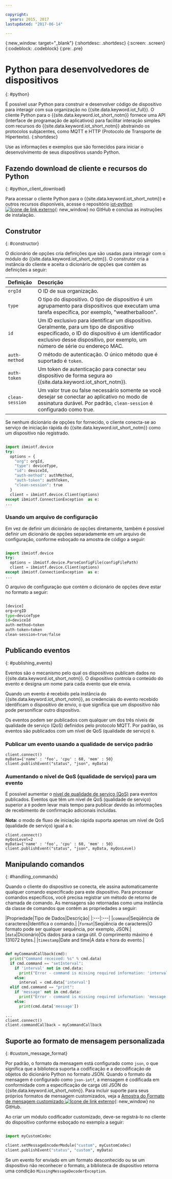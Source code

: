 ```yaml
---

copyright:
  years: 2015, 2017
lastupdated: "2017-06-14"

---
```


{:new_window: target="_blank"}
{:shortdesc: .shortdesc}
{:screen: .screen}
{:codeblock: .codeblock}
{:pre: .pre}


# Python para desenvolvedores de dispositivos
{: #python}

É possível usar Python para construir e desenvolver código de dispositivo para interagir com sua organização no {{site.data.keyword.iot_full}}. O cliente Python para o {{site.data.keyword.iot_short_notm}} fornece uma API (interface de programação de aplicativos) para facilitar interação simples com recursos do {{site.data.keyword.iot_short_notm}} abstraindo os protocolos subjacentes, como MQTT e HTTP (Protocolo de Transporte de Hipertexto).
{:shortdesc}

Use as informações e exemplos que são fornecidos para iniciar o desenvolvimento de seus dispositivos usando Python.

## Fazendo download de cliente e recursos do Python
{: #python_client_download}

Para acessar o cliente Python para o {{site.data.keyword.iot_short_notm}} e outros recursos disponíveis, acesse o repositório [iot-python ![Ícone de link externo](../../../../icons/launch-glyph.svg "Ícone de link externo")](https://github.com/ibm-watson-iot/iot-python){: new_window} no GitHub e conclua as instruções de instalação.

## Construtor
{: #constructor}

O dicionário de opções cria definições que são usadas para interagir com o módulo do {{site.data.keyword.iot_short_notm}}. O construtor cria a instância do cliente e aceita o dicionário de opções que contém as definições a seguir:

|Definição|Descrição |
|:---|:---|
|`orgId`|O ID de sua organização.|
|`type`|O tipo do dispositivo. O tipo de dispositivo é um agrupamento para dispositivos que executam uma tarefa específica, por exemplo, "weatherballoon".|
|`id`|Um ID exclusivo para identificar um dispositivo. Geralmente, para um tipo de dispositivo especificado, o ID do dispositivo é um identificador exclusivo desse dispositivo, por exemplo, um número de série ou endereço MAC.|
|`auth-method`|O método de autenticação. O único método que é suportado é `token`.|
|`auth-token`|Um token de autenticação para conectar seu dispositivo de forma segura ao {{site.data.keyword.iot_short_notm}}.|
|`clean-session`|Um valor true ou false necessário somente se você desejar se conectar ao aplicativo no modo de assinatura durável. Por padrão, `clean-session` é configurado como true.|

Se nenhum dicionário de opções for fornecido, o cliente conecta-se ao serviço de iniciação rápida do {{site.data.keyword.iot_short_notm}} como um dispositivo não registrado.

```python

import ibmiotf.device
try:
  options = {
    "org": orgId,
    "type": deviceType,
    "id": deviceId,
    "auth-method": authMethod,
    "auth-token": authToken,
    "clean-session": true
  }
  client = ibmiotf.device.Client(options)
except ibmiotf.ConnectionException  as e:
...
```

### Usando um arquivo de configuração

Em vez de definir um dicionário de opções diretamente, também é possível definir um dicionário de opções separadamente em um arquivo de configuração, conforme esboçado na amostra de código a seguir:

```python

import ibmiotf.device
try:
  options = ibmiotf.device.ParseConfigFile(configFilePath)
  client = ibmiotf.device.Client(options)
except ibmiotf.ConnectionException  as e:
...
```

O arquivo de configuração que contém o dicionário de opções deve estar no formato a seguir:

```python

[device]
org=orgID
type=deviceType
id=deviceId
auth-method=token
auth-token=token
clean-session=true/false
```

## Publicando eventos
{: #publishing_events}

Eventos são o mecanismo pelo qual os dispositivos publicam dados no {{site.data.keyword.iot_short_notm}}. O dispositivo controla o conteúdo do evento e designa um nome para cada evento que ele envia.

Quando um evento é recebido pela instância do {{site.data.keyword.iot_short_notm}}, as credenciais do evento recebido identificam o dispositivo de envio, o que significa que um dispositivo não pode personificar outro dispositivo.

Os eventos podem ser publicados com qualquer um dos três níveis de qualidade de serviço (QoS) definidos pelo protocolo MQTT.  Por padrão, os eventos são publicados com um nível de QoS (qualidade de serviço) `0`.

### Publicar um evento usando a qualidade de serviço padrão

```
client.connect()
myData={'name' : 'foo', 'cpu' : 60, 'mem' : 50}
client.publishEvent("status", "json", myData)
```

### Aumentando o nível de QoS (qualidade de serviço) para um evento

É possível aumentar o [nível de qualidade de serviço (QoS)](../../reference/mqtt/index.html#qos-levels) para eventos publicados. Eventos que têm um nível de QoS (qualidade de serviço) superior a `0` podem levar mais tempo para publicar devido às informações de recebimento de confirmação adicionais incluídas.

**Nota:** o modo de fluxo de iniciação rápida suporta apenas um nível de QoS (qualidade de serviço) igual a `0`.

```
client.connect()
myQosLevel=2
myData={'name' : 'foo', 'cpu' : 60, 'mem' : 50}
client.publishEvent("status", "json", myData, myQosLevel)
```
## Manipulando comandos
{: #handling_commands}

Quando o cliente do dispositivo se conecta, ele assina automaticamente qualquer comando especificado para este dispositivo. Para processar comandos específicos, você precisa registrar um método de retorno de chamada de comando. As mensagens são retornadas como uma instância da classe de comandos que contém as propriedades a seguir:

|Propriedade|Tipo de Dados|Descrição|
|:---|:---|
|`command`|Seqüência de caracteres|Identifica o comando.|
|`format`|Seqüência de caracteres|O formato pode ser qualquer sequência, por exemplo, JSON.|
|`data`|Dicionário|Os dados para a carga útil. O comprimento máximo é 131072 bytes.|
|`timestamp`|Date and time|A data e hora do evento.|


```python

def myCommandCallback(cmd):
  print("Command received: %s" % cmd.data)
  if cmd.command == "setInterval":
    if 'interval' not in cmd.data:
      print("Error - command is missing required information: 'interval'")
    else:
      interval = cmd.data['interval']
  elif cmd.command == "print":
    if 'message' not in cmd.data:
      print("Error - command is missing required information: 'message'")
    else:
      print(cmd.data['message'])

...
client.connect()
client.commandCallback = myCommandCallback
```

## Suporte ao formato de mensagem personalizada
{: #custom_message_format}

Por padrão, o formato da mensagem está configurado como ``json``, o que significa que a biblioteca suporta a codificação e a decodificação de objetos do dicionário Python no formato JSON. Quando o formato da mensagem é configurado como ``json-iotf``, a mensagem é codificada em conformidade com a especificação de carga útil JSON do {{site.data.keyword.iot_short_notm}}. Para incluir suporte para seus próprios formatos de mensagem customizados, veja a [Amostra do Formato de mensagem customizado ![Ícone de link externo](../../../../icons/launch-glyph.svg "Ícone de link externo")](https://github.com/ibm-watson-iot/iot-python/tree/master/samples/customMessageFormat){: new_window} no GitHub.

Ao criar um módulo codificador customizado, deve-se registrá-lo no cliente do dispositivo conforme esboçado no exemplo a seguir:

```python

import myCustomCodec

client.setMessageEncoderModule("custom", myCustomCodec)
client.publishEvent("status", "custom", myData)
```
Se um evento for enviado em um formato desconhecido ou se um dispositivo não reconhecer o formato, a biblioteca de dispositivo retorna uma condição ``MissingMessageDecoderException``.
